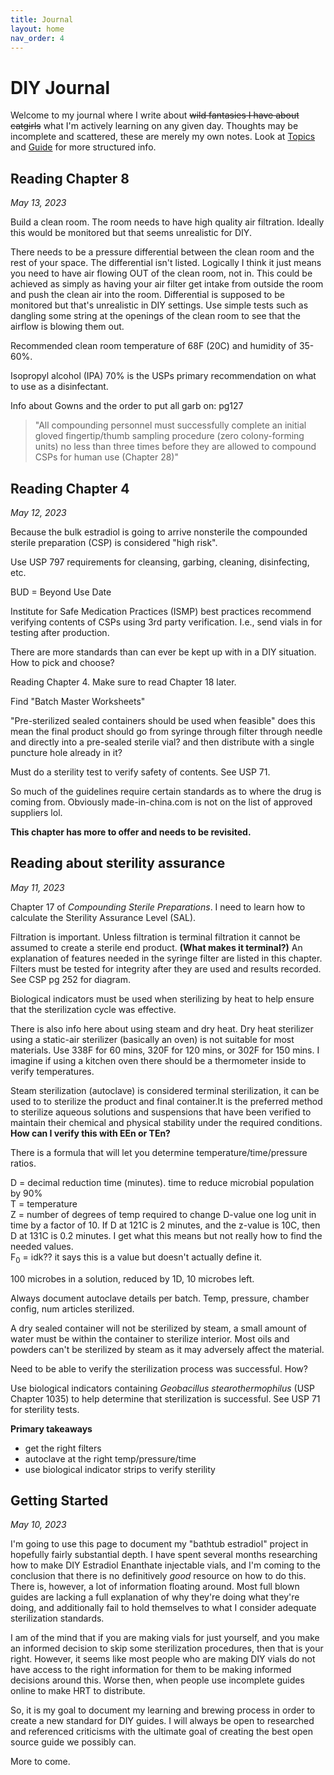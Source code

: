 ```yaml
---
title: Journal
layout: home
nav_order: 4
---
```


# DIY Journal

Welcome to my journal where I write about ~~wild fantasies I have about catgirls~~ what I'm actively learning on any given day. Thoughts may be incomplete and scattered, these are merely my own notes. Look at [Topics](/topics) and [Guide](/guide) for more structured info.

## Reading Chapter 8
_May 13, 2023_

Build a clean room. The room needs to have high quality air filtration. Ideally this would be monitored but that seems unrealistic for DIY.

There needs to be a pressure differential between the clean room and the rest of your space. The differential isn't listed. Logically I think it just means you need to have air flowing OUT of the clean room, not in. This could be achieved as simply as having your air filter get intake from outside the room and push the clean air into the room. Differential is supposed to be monitored but that's unrealistic in DIY settings. Use simple tests such as dangling some string at the openings of the clean room to see that the airflow is blowing them out.

Recommended clean room temperature of 68F (20C) and humidity of 35-60%.

Isopropyl alcohol (IPA) 70% is the USPs primary recommendation on what to use as a disinfectant.

Info about Gowns and the order to put all garb on: pg127

> "All compounding personnel must successfully
complete an initial gloved fingertip/thumb sampling
procedure (zero colony-forming units) no less than
three times before they are allowed to compound
CSPs for human use (Chapter 28)"

## Reading Chapter 4
_May 12, 2023_

Because the bulk estradiol is going to arrive nonsterile the compounded sterile preparation (CSP) is considered "high risk".

Use USP 797 requirements for cleansing, garbing, cleaning, disinfecting, etc.

BUD = Beyond Use Date

Institute for Safe Medication Practices (ISMP) best practices recommend verifying contents of CSPs using 3rd party verification. I.e., send vials in for testing after production.

There are more standards than can ever be kept up with in a DIY situation. How to pick and choose?

Reading Chapter 4. Make sure to read Chapter 18 later.

Find "Batch Master Worksheets"

"Pre-sterilized sealed containers should be used when feasible" does this mean the final product should go from syringe through filter through needle and directly into a pre-sealed sterile vial? and then distribute with a single puncture hole already in it?

Must do a sterility test to verify safety of contents. See USP 71.

So much of the guidelines require certain standards as to where the drug is coming from. Obviously made-in-china.com is not on the list of approved suppliers lol.

**This chapter has more to offer and needs to be revisited.**

## Reading about sterility assurance
_May 11, 2023_

Chapter 17 of _Compounding Sterile Preparations_. I need to learn how to calculate the Sterility Assurance Level (SAL).

Filtration is important. Unless filtration is terminal filtration it cannot be assumed to create a sterile end product. **(What makes it terminal?)** An explanation of features needed in the syringe filter are listed in this chapter. Filters must be tested for integrity after they are used and results recorded. See CSP pg 252 for diagram.

Biological indicators must be used when sterilizing by heat to help ensure that the sterilization cycle was effective.

There is also info here about using steam and dry heat. Dry heat sterilizer using a static-air sterilizer (basically an oven) is not suitable for most materials. Use 338F for 60 mins, 320F for 120 mins, or 302F for 150 mins. I imagine if using a kitchen oven there should be a thermometer inside to verify temperatures.

Steam sterilization (autoclave) is considered terminal sterilization, it can be used to to sterilize the product and final container.It is the preferred method to sterilize aqueous solutions and suspensions that have been verified to maintain their chemical and physical stability under the required conditions. **How can I verify this with EEn or TEn?**

There is a formula that will let you determine temperature/time/pressure ratios.

D = decimal reduction time (minutes). time to reduce microbial population by 90%  
T = temperature  
Z = number of degrees of temp required to change D-value one log unit in time by a factor of 10. If D at 121C is 2 minutes, and the z-value is 10C, then D at 131C is 0.2 minutes. I get what this means but not really how to find the needed values.  
F<sub>0</sub> = idk?? it says this is a value but doesn't actually define it.

100 microbes in a solution, reduced by 1D, 10 microbes left.

Always document autoclave details per batch. Temp, pressure, chamber config, num articles sterilized.

A dry sealed container will not be sterilized by steam, a small amount of water must be within the container to sterilize interior. Most oils and powders can't be sterilized by steam as it may adversely affect the material.

Need to be able to verify the sterilization process was successful. How?

Use biological indicators containing _Geobacillus stearothermophilus_ (USP Chapter 1035) to help determine that sterilization is successful. See USP 71 for sterility tests.

**Primary takeaways**

* get the right filters
* autoclave at the right temp/pressure/time
* use biological indicator strips to verify sterility

## Getting Started
_May 10, 2023_

I'm going to use this page to document my "bathtub estradiol" project in hopefully fairly substantial depth. I have spent several months researching how to make DIY Estradiol Enanthate injectable vials, and I'm coming to the conclusion that there is no definitively *good* resource on how to do this. There is, however, a lot of information floating around. Most full blown guides are lacking a full explanation of why they're doing what they're doing, and additionally fail to hold themselves to what I consider adequate sterilization standards.

I am of the mind that if you are making vials for just yourself, and you make an informed decision to skip some sterilization procedures, then that is your right. However, it seems like most people who are making DIY vials do not have access to the right information for them to be making informed decisions around this. Worse then, when people use incomplete guides online to make HRT to distribute.

So, it is my goal to document my learning and brewing process in order to create a new standard for DIY guides. I will always be open to researched and referenced criticisms with the ultimate goal of creating the best open source guide we possibly can.

More to come.
